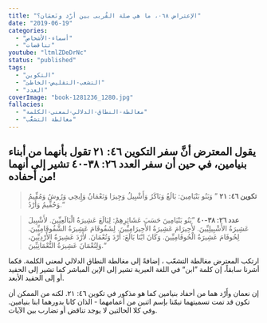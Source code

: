 ```yaml
---
title: "الإعتراض ٠٦٨، ما هي صلة القُربى بين أرْد ونَعمَان؟"
date: "2019-06-19"
categories:
  - "أسماء-الأشخاص"
  - "تناقضات"
youtube: "ltmlZDeDrNc"
status: "published"
tags:
  - "التكوين"
  - "التشعب-التقليص-الخاطئ"
  - "العدد"
coverImage: "book-1281236_1280.jpg"
fallacies:
  - "مغالطة-النطاق-الدلالي-لمعنى-الكلمة"
  - "مغالطة التشعُّب"
---
```


## **يقول المعترض أنَّ سفر التكوين ٤٦: ٢١ تقول بأنهما من أبناء بنيامين، في حين أن سفر العدد ٢٦: ٣٨-٤٠ تشير إلى أنهما من أحفاده!**

> **تكوين ٤٦: ٢١** ” وَبَنُو بَنْيَامِينَ: بَالَعُ وَبَاكَرُ وَأَشْبِيلُ وَجِيرَا وَنَعْمَانُ وَإِيحِي وَرُوشُ وَمُفِّيمُ وَحُفِّيمُ وَأَرْدُ.“

> **عدد ٢٦: ٣٨-٤٠** ”بَنُو بَنْيَامِينَ حَسَبَ عَشَائِرِهِمْ: لِبَالَعَ عَشِيرَةُ الْبَالَعِيِّينَ. لأَشْبِيلَ عَشِيرَةُ الأَشْبِيلِيِّينَ. لأَحِيرَامَ عَشِيرَةُ الأَحِيرَامِيِّينَ. لِشَفُوفَامَ عَشِيرَةُ الشَّفُوفَامِيِّينَ. لِحُوفَامَ عَشِيرَةُ الْحُوفَامِيِّينَ. وَكَانَ ابْنَا بَالَعَ: أَرْدَ وَنُعْمَانَ. لأَرْدَ عَشِيرَةُ الأَرْدِيِّينَ، وَلِنُعْمَانَ عَشِيرَةُ النُّعْمَانِيِّينَ.“

ارتكب المعترض مغالطة التشعّب ، إضافةً إلى مغالطة النطاق الدلالي لمعنى الكلمة. فكما أشرنا سابقاً، إن كلمة ”ابن“ في اللغة العبرية تشير إلى الإبن المباشر كما تشير إلى الحفيد أو إلى الحفيد الأبعد.

إن نعمان وأَرْد هما من أحفاد بنيامين كما هو مذكور في تكوين ٤٦: ٢١. لكنه من الممكن أن تكون قد تمت تسميتهما تيمّنا بإسم اثنين من أعمامهما - الذان كانا بدورهما ابنا بنيامين. وفي كلا الحالتين لا يوجد تناقض أو تضارب بين الآيات.
